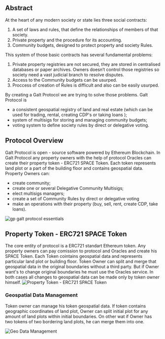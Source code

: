 <!--- Copyright ©️ 2018 Galt•Space Society Construction and Terraforming Company
 * (Founded by [Nikolai Popeka](https://github.com/npopeka),
 * [Dima Starodubcev](https://github.com/xhipster),
 * [Valery Litvin](https://github.com/litvintech) by
 * [Basic Agreement](http://cyb.ai/QmSAWEG5u5aSsUyMNYuX2A2Eaz4kEuoYWUkVBRdmu9qmct:ipfs)).
 *
 * Copyright ©️ 2018 Galt•Core Blockchain Company
 * (Founded by [Nikolai Popeka](https://github.com/npopeka) and
 * Galt•Space Society Construction and Terraforming Company by
 * [Basic Agreement](http://cyb.ai/QmaCiXUmSrP16Gz8Jdzq6AJESY1EAANmmwha15uR3c1bsS:ipfs)).

--->

## Abstract
At the heart of any modern society or state lies three social contracts:
1. A set of laws and rules, that define the relationships of members of that society.
2. Private property and the procedure for its accounting.
3. Community budgets, designed to protect property and society Rules.

This system of those basic contracts has several fundamental problems:
1. Private property registries are not secured, they are stored in centralised databases or paper archives. Owners doesn’t control those registries so society need a vast judicial branch to resolve disputes. 
2. Access to the Community budgets can be usurped.
3. Proccess of creation of Rules is difficult and also can be easily usurped.

By creating a Galt Protocol we are trying to solve those problems. 
Galt Protocol is 
- a consistent geospatial registry of land and real estate (which can be used for trading, rental, creating CDP's or taking loans ); 
- system of multisigs for storing and managing community budgets; 
- voting system to define society rules by direct or delegative voting. 

## Protocol Overview
Galt Protocol is open - source software powered by Ethereum Blockchain. In Galt Protocol any property owners with the help of  protocol Oracles can create their property token - ERC721 SPACE Token. Each token represents land plot or a part of the building floor and contains geospatial data. Property Owners can:
- create community; 
- create one or several Delegative Community Multisigs; 
- elect multisigs managers; 
- create a set of Community Rules by direct or delegative voting
- make an operations with their property (buy, sell, rent, create CDP, take loans). 

![gp galt protocol essentials](https://github.com/galtspace/galtproject-docs/blob/master/images/GP%20Galt%20Protocol%20Essentials_Part_1.png)

## Property Token - ERC721 SPACE Token
The core entity of protocol is a ERC721 standart Ethereum token. Any property owners can pay comission to protocol and Oracles and create his SPACE Token.
Each Token cointains geospatial data and represents particular land plot or building floor. Token Owner can split and merge that geospatial data in the original boundaries without a third party. But if Owner want's to change original boundaries he must use the Oracles service. In both cases all changes to geospatial data can be made only by token owner himself.
![Property Token - ERC721 SPACE Token](https://github.com/galtspace/galtproject-docs/blob/master/images/GP%20Property%20Token%20-%20ERC721%20SPACE%20Token.png)

### Geospatial Data Management
Token owner can manage his token geospatial data. If token contains geographic coordinates of land plot, Owner can split initial plot for any amount of land plots within initial boundaries. On other wat if Owner has two tokens of two bordering land plots, he can merge them into one.  

![Geo Data Management](https://github.com/galtspace/galtproject-docs/blob/master/images/GP%20GeoData%20Management.png)



